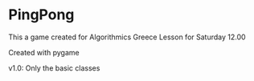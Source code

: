 # PingPong

This a game created for Algorithmics Greece
Lesson for Saturday 12.00

Created with pygame

v1.0:
Only the basic classes

